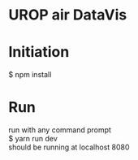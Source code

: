 # UROP air DataVis

# Initiation

$ npm install

# Run

run with any command prompt <br>
$ yarn run dev <br>
should be running at localhost 8080
